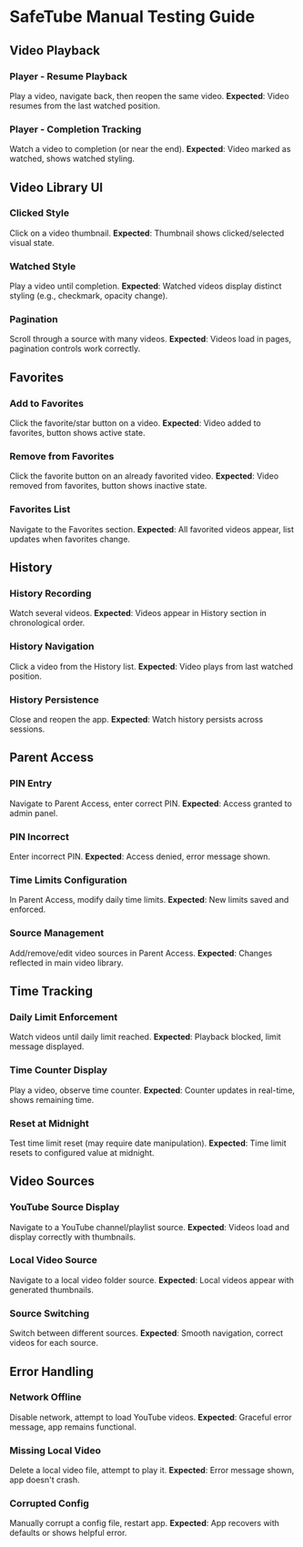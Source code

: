# SafeTube Manual Testing Guide

## Video Playback

### Player - Resume Playback
Play a video, navigate back, then reopen the same video.
**Expected**: Video resumes from the last watched position.

### Player - Completion Tracking
Watch a video to completion (or near the end).
**Expected**: Video marked as watched, shows watched styling.

## Video Library UI

### Clicked Style
Click on a video thumbnail.
**Expected**: Thumbnail shows clicked/selected visual state.

### Watched Style
Play a video until completion.
**Expected**: Watched videos display distinct styling (e.g., checkmark, opacity change).

### Pagination
Scroll through a source with many videos.
**Expected**: Videos load in pages, pagination controls work correctly.

## Favorites

### Add to Favorites
Click the favorite/star button on a video.
**Expected**: Video added to favorites, button shows active state.

### Remove from Favorites
Click the favorite button on an already favorited video.
**Expected**: Video removed from favorites, button shows inactive state.

### Favorites List
Navigate to the Favorites section.
**Expected**: All favorited videos appear, list updates when favorites change.

## History

### History Recording
Watch several videos.
**Expected**: Videos appear in History section in chronological order.

### History Navigation
Click a video from the History list.
**Expected**: Video plays from last watched position.

### History Persistence
Close and reopen the app.
**Expected**: Watch history persists across sessions.

## Parent Access

### PIN Entry
Navigate to Parent Access, enter correct PIN.
**Expected**: Access granted to admin panel.

### PIN Incorrect
Enter incorrect PIN.
**Expected**: Access denied, error message shown.

### Time Limits Configuration
In Parent Access, modify daily time limits.
**Expected**: New limits saved and enforced.

### Source Management
Add/remove/edit video sources in Parent Access.
**Expected**: Changes reflected in main video library.

## Time Tracking

### Daily Limit Enforcement
Watch videos until daily limit reached.
**Expected**: Playback blocked, limit message displayed.

### Time Counter Display
Play a video, observe time counter.
**Expected**: Counter updates in real-time, shows remaining time.

### Reset at Midnight
Test time limit reset (may require date manipulation).
**Expected**: Time limit resets to configured value at midnight.

## Video Sources

### YouTube Source Display
Navigate to a YouTube channel/playlist source.
**Expected**: Videos load and display correctly with thumbnails.

### Local Video Source
Navigate to a local video folder source.
**Expected**: Local videos appear with generated thumbnails.

### Source Switching
Switch between different sources.
**Expected**: Smooth navigation, correct videos for each source.

## Error Handling

### Network Offline
Disable network, attempt to load YouTube videos.
**Expected**: Graceful error message, app remains functional.

### Missing Local Video
Delete a local video file, attempt to play it.
**Expected**: Error message shown, app doesn't crash.

### Corrupted Config
Manually corrupt a config file, restart app.
**Expected**: App recovers with defaults or shows helpful error.

